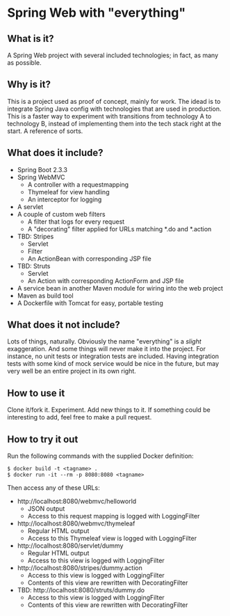 # Spring Web with "everything"

## What is it?
A Spring Web project with several included technologies; in fact, as many as possible.

## Why is it?
This is a project used as proof of concept, mainly for work. The idead is to 
integrate Spring Java config with technologies that are used in production. 
This is a faster way to experiment with transitions from technology A to 
technology B, instead of implementing them into the tech stack right at the 
start. A reference of sorts.

## What does it include?
* Spring Boot 2.3.3
* Spring WebMVC
    * A controller with a requestmapping
    * Thymeleaf for view handling
    * An interceptor for logging
* A servlet
* A couple of custom web filters
    * A filter that logs for every request
    * A "decorating" filter applied for URLs matching *.do and *.action
* TBD: Stripes 
    * Servlet
    * Filter
    * An ActionBean with corresponding JSP file
* TBD: Struts
    * Servlet
    * An Action with corresponding ActionForm and JSP file
* A service bean in another Maven module for wiring into the web project
* Maven as build tool
* A Dockerfile with Tomcat for easy, portable testing

## What does it not include?
Lots of things, naturally. Obviously the name "everything" is a *slight* exaggeration. 
And some things will never make it into the project. For instance, no unit tests or 
integration tests are included. Having integration tests with some kind of mock 
service would be nice in the future, but may very well be an entire project in its 
own right.

## How to use it
Clone it/fork it. Experiment. Add new things to it. If something could be interesting 
to add, feel free to make a pull request.

## How to try it out
Run the following commands with the supplied Docker definition:
```shell script
$ docker build -t <tagname> .
$ docker run -it --rm -p 8080:8080 <tagname>
```

Then access any of these URLs:
* http://localhost:8080/webmvc/helloworld
    * JSON output
    * Access to this request mapping is logged with LoggingFilter
* http://localhost:8080/webmvc/thymeleaf
    * Regular HTML output
    * Access to this Thymeleaf view is logged with LoggingFilter
* http://localhost:8080/servlet/dummy
    * Regular HTML output
    * Access to this view is logged with LoggingFilter
* http://localhost:8080/stripes/dummy.action
    * Access to this view is logged with LoggingFilter
    * Contents of this view are rewritten with DecoratingFilter 
* TBD: http://localhost:8080/struts/dummy.do
    * Access to this view is logged with LoggingFilter
    * Contents of this view are rewritten with DecoratingFilter 
